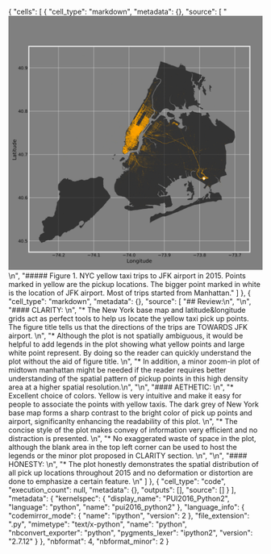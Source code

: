{
 "cells": [
  {
   "cell_type": "markdown",
   "metadata": {},
   "source": [
    "![Alt text](lz1714.png)\n",
    "##### Figure 1. NYC yellow taxi trips to JFK airport in 2015. Points marked in yellow are the pickup locations. The bigger point marked in white is the location of JFK airport. Most of trips started from Manhattan."
   ]
  },
  {
   "cell_type": "markdown",
   "metadata": {},
   "source": [
    "## Review:\n",
    "\n",
    "#### CLARITY: \n",
    "* The New York base map and latitude&longitude grids act as perfect tools to help us locate the yellow taxi pick up points. The figure title tells us that the directions of the trips are TOWARDS JFK airport. \n",
    "* Although the plot is not spatially ambiguous, it would be helpful to add legends in the plot showing what yellow points and large white point represent. By doing so the reader can quickly understand the plot without the aid of figure title. \n",
    "* In addition, a minor zoom-in plot of midtown manhattan might be needed if the reader requires better understanding of the spatial pattern of pickup points in this high density area at a higher spatial resolution.\n",
    "\n",
    "#### AETHETIC: \n",
    "* Excellent choice of colors. Yellow is very intuitive and make it easy for people to associate the points with yellow taxis. The dark grey of New York base map forms a sharp contrast to the bright color of pick up points and airport, significanlty enhancing the readability of this plot. \n",
    "* The concise style of the plot makes convey of information very efficient and no distraction is presented. \n",
    "* No exaggerated waste of space in the plot, although the blank area in the top left corner can be used to host the legends or the minor plot proposed in CLARITY section. \n",
    "\n",
    "#### HONESTY: \n",
    "* The plot honestly demonstrates the spatial distribution of all pick up locations throughout 2015 and no deformation or distortion are done to emphasize a certain feature. \n"
   ]
  },
  {
   "cell_type": "code",
   "execution_count": null,
   "metadata": {},
   "outputs": [],
   "source": []
  }
 ],
 "metadata": {
  "kernelspec": {
   "display_name": "PUI2016_Python2",
   "language": "python",
   "name": "pui2016_python2"
  },
  "language_info": {
   "codemirror_mode": {
    "name": "ipython",
    "version": 2
   },
   "file_extension": ".py",
   "mimetype": "text/x-python",
   "name": "python",
   "nbconvert_exporter": "python",
   "pygments_lexer": "ipython2",
   "version": "2.7.12"
  }
 },
 "nbformat": 4,
 "nbformat_minor": 2
}
